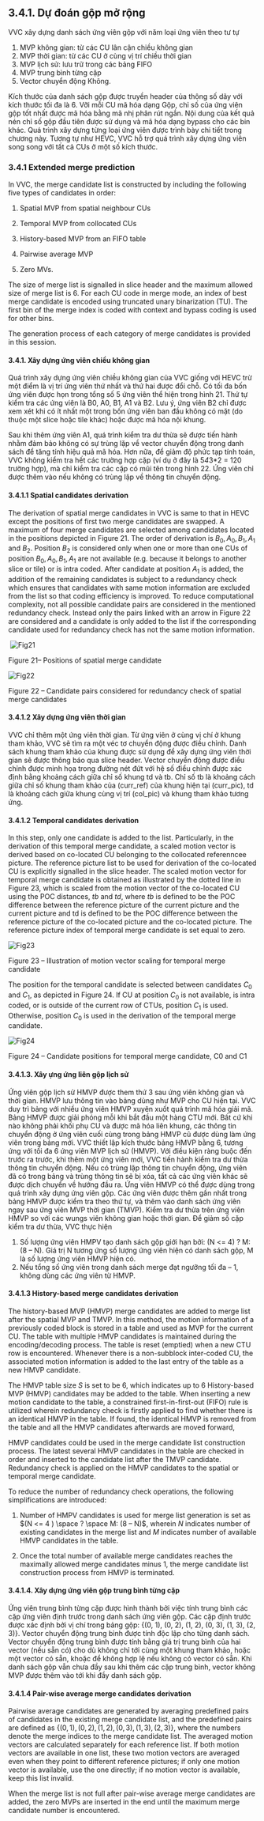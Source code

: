 ## 3.4.1. Dự đoán gộp mở rộng 
VVC xây dựng danh sách ứng viên gộp với năm loại ứng viên theo tư tự 
1)	MVP không gian: từ các CU lân cận chiều không gian 
2)	MVP thời gian: từ các CU ở cùng vị trí chiều thời gian 
3)	MVP lịch sử: lưu trữ trong các bảng FIFO 
4)	MVP trung bình từng cặp 
5)	Vector chuyển động Không. 

Kích thước của danh sách gộp được truyền header của thông số dãy với kích thước tối đa là 6. Vỡi mỗi CU mã hóa dạng Gộp, chỉ số của ứng viên gộp tốt nhất được mã hóa bằng mã nhị phân rút ngắn. Nội dung của kết quả nén chỉ số gộp đầu tiên được sử dụng và mã hóa dạng bypass cho các  bin khác. 
Quá trình xây dựng từng loại ứng viên được trình bày chi tiết trong chương này. Tương tự như HEVC, VVC hỗ trợ quá trình xây dựng ứng viên song song với tất cả CUs ở một số kích thước.

### 3.4.1    Extended merge prediction

In VVC, the merge candidate list is constructed by including the following five types of candidates in order:

1. Spatial MVP from spatial neighbour CUs

2. Temporal MVP from collocated CUs

3. History-based MVP from an FIFO table

4. Pairwise average MVP

5. Zero MVs.

The size of merge list is signalled in slice header and the maximum allowed size of merge list is 6. For each CU code in merge mode, an index of best merge candidate is encoded using truncated unary binarization (TU). The first bin of the merge index is coded with context and bypass coding is used for other bins.

The generation process of each category of merge candidates is provided in this session.

#### 3.4.1. Xây dựng ứng viên chiều không gian 
Quá trình xây dựng ứng viên chiều không gian của VVC giống với HEVC trừ một điểm là vị trí ứng viên thứ nhất và thứ hai được đổi chỗ. Có tối đa bốn ứng viên được họn trong tổng số 5 ứng viên thể hiện trong hình 21. Thứ tự kiểm tra các ứng viên là B0, A0, B1, A1 và B2. Lưu ý, ứng viên B2 chỉ được xem xét khi có ít nhất một trong bốn ứng viên ban đầu không có mặt (do thuộc một slice hoặc tile khác) hoặc được mã hóa nội khung. 

Sau khi thêm ứng viên A1, quá trình kiểm tra dư thừa sẽ được tiến hành nhằm đảm bảo không có sự trùng lặp về vector chuyển động trong danh sách để tăng tính hiệu quả mã hóa. Hơn nữa, để giảm độ phức tạp tính toán, VVC không kiểm tra hết các trường hợp cặp (ví dụ ở đây là 5*4*3*2 = 120 trường hợp), mà chỉ kiểm tra các cặp có mũi tên trong hình 22. Ứng viên chỉ được thêm vào nếu không có trùng lặp về thông tin chuyển động.  


#### 3.4.1.1   Spatial candidates derivation

The derivation of spatial merge candidates in VVC is same to that in HEVC except the positions of first two merge candidates are swapped. A maximum of four merge candidates are selected among candidates located in the positions depicted in Figure 21. The order of derivation is $B_0, A_0, B_1, A_1$ and $B_2$. Position $B_2$ is considered only when one or more than one CUs of position $B_0, A_0, B_1, A_1$ are not available (e.g. because it belongs to another slice or tile) or is intra coded. After candidate at position $A_1$ is added, the addition of the remaining candidates is subject to a redundancy check which ensures that candidates with same motion information are excluded from the list so that coding efficiency is improved. To reduce computational complexity, not all possible candidate pairs are considered in the mentioned redundancy check. Instead only the pairs linked with an arrow in Figure 22 are considered and a candidate is only added to the list if the corresponding candidate used for redundancy check has not the same motion information.

 

​                                ![Fig21](imgs\Fig21.PNG)

Figure 21– Positions of spatial merge candidate

 

 ![Fig22](\imgs\Fig22.png)

Figure 22 – Candidate pairs considered for redundancy check of spatial merge candidates

#### 3.4.1.2 Xây dựng ứng viên thời gian 
VVC chỉ thêm một ứng viên thời gian. Từ ứng viên ở cùng vị chí ở khung tham khảo, VVC sẽ tìm ra một véc tơ chuyển động được điều chỉnh.  Danh sách khung tham khảo của khung được sử dụng để xây dựng ứng viên thời gian sẽ được thông báo qua slice header. Vector chuyển động được điều chỉnh được minh họa trong đường nét đứt với hệ số điểu chỉnh được xác định bằng khoảng cách giữa chỉ số khung td và tb. Chỉ số tb là khoảng cách giữa chỉ số khung tham khảo của (curr_ref) của khung hiện tại (curr_pic), td là khoảng cách giữa khung cùng vị trí (col_pic) và khung tham khảo tương ứng. 


#### 3.4.1.2 Temporal candidates derivation

In this step, only one candidate is added to the list. Particularly, in the derivation of this temporal merge candidate, a scaled motion vector is derived based on co-located CU belonging to the collocated referenncee picture. The reference picture list to be used for derivation of the co-located CU is explicitly signalled in the slice header. The scaled motion vector for temporal merge candidate is obtained as illustrated by the dotted line in Figure 23, which is scaled from the motion vector of the co-located CU using the POC distances, $tb$ and $td$, where $tb$ is defined to be the POC difference between the reference picture of the current picture and the current picture and td is defined to be the POC difference between the reference picture of the co-located picture and the co-located picture. The reference picture index of temporal merge candidate is set equal to zero. 

![Fig23](\imgs\Fig23.PNG)

Figure 23 – Illustration of motion vector scaling for temporal merge candidate

The position for the temporal candidate is selected between candidates $C_0$ and $C_1$, as depicted in Figure 24. If CU at position $C_0$ is not available, is intra coded, or is outside of the current row of CTUs, position $C_1$ is used. Otherwise, position $C_0$ is used in the derivation of the temporal merge candidate.

  ![Fig24](imgs\Fig24.png)

Figure 24 – Candidate positions for temporal merge candidate, C0 and C1


#### 3.4.1.3. Xây ựng ứng liên gộp lịch sử
Ứng viên gộp lịch sử HMVP được them thứ 3 sau ứng viên không gian và thời gian. HMVP lưu thông tin vào bảng dùng như MVP cho CU hiện tại. VVC duy trì bảng với nhiều ứng viên HMVP xuyên xuốt quá trình mã hóa giải mã. Bảng HMVP được giải phóng mỗi khi bắt đầu một hàng CTU mới. Bất cứ khi nào không phải khối phụ CU và được mã hóa liên khung, các thông tin chuyển động ở ứng viên cuối cùng trong bảng HMVP cũ được dùng làm ứng viên trong bảng mới. 
VVC thiết lập kích thước bảng HMVP bằng 6, tương ứng với tối đa 6 ứng viên MVP lịch sử (HMVP). Với điều kiện ràng buộc đến trước ra trước, khi thêm một ứng viên mới, VVC tiến hành kiểm tra dư thừa thông tin chuyển động. Nếu có trùng lặp thông tin chuyển động, ứng viên đã có trong bảng và trùng thông tin sẽ bị xóa, tất cả các ứng viên khác sẽ được dịch chuyển về hướng đầu ra. 
Ứng viên HMVP có thể được dùng trong quá trình xây dựng ứng viên gộp. Các ứng viên được thêm gần nhất trong bảng HMVP được kiểm tra theo thứ tự, và thêm vào danh sách ứng viên ngay sau ứng viên MVP thời gian (TMVP). Kiểm tra dư thừa trên ứng viên HMVP so với các wungs viên không gian hoặc thời gian. 
Để giảm số cặp kiểm tra dư thừa, VVC thực hiện 
1.	Số lượng ứng viên HMPV tạo danh sách gộp giới hạn bởi: (N <= 4) ? M: (8 – N). Giá trị N tương ứng số lượng ứng viên hiện có danh sách gộp, M là số lượng ứng viên HMVP hiện có. 
2.	Nếu tổng số ứng viên trong danh sách merge đạt ngưỡng tối đa – 1, không dùng các ứng viên từ HMVP. 

#### 3.4.1.3 History-based merge candidates derivation 

The history-based MVP (HMVP) merge candidates are added to merge list after the spatial MVP and TMVP. In this method, the motion information of a previously coded block is stored in a table and used as MVP for the current CU. The table with multiple HMVP candidates is maintained during the encoding/decoding process. The table is reset (emptied) when a new CTU row is encountered. Whenever there is a non-subblock inter-coded CU, the associated motion information is added to the last entry of the table as a new HMVP candidate.

The HMVP table size *S* is set to be 6, which indicates up to 6 History-based MVP (HMVP) candidates may be added to the table. When inserting a new motion candidate to the table, a constrained first-in-first-out (FIFO) rule is utilized wherein redundancy check is firstly applied to find whether there is an identical HMVP in the table. If found, the identical HMVP is removed from the table and all the HMVP candidates afterwards are moved forward,

HMVP candidates could be used in the merge candidate list construction process. The latest several HMVP candidates in the table are checked in order and inserted to the candidate list after the TMVP candidate. Redundancy check is applied on the HMVP candidates to the spatial or temporal merge candidate. 

To reduce the number of redundancy check operations, the following simplifications are introduced:

1)   Number of HMPV candidates is used for merge list generation is set as $(N <= 4 ) \space ? \space M: (8 – N)$, wherein $N$ indicates number of existing candidates in the merge list and $M$ indicates number of available HMVP candidates in the table.

2)   Once the total number of available merge candidates reaches the maximally allowed merge candidates minus 1, the merge candidate list construction process from HMVP is terminated.

#### 3.4.1.4. Xây dựng ứng viên gộp trung bình từng cặp 
Ứng viên trung bình từng cặp được hình thành bởi việc tính trung bình các cặp ứng viên định trước trong danh sách ứng viên gộp. Các cặp định trước được xác định bởi vị chí trong bảng gộp: {(0, 1), (0, 2), (1, 2), (0, 3), (1, 3), (2, 3)}. Vector chuyển động trung bình được tính độc lập cho từng danh sách. Vector chuyển động trung bình được tính bằng giá trị trung bình của hai vector (nếu sẵn có) cho dù không chỉ tới cùng một khung tham khảo, hoặc một vector có sẵn, khoặc để không hợp lệ nếu không có vector có sẵn. 
Khi danh sách gộp vẫn chưa đầy sau khi thêm các cặp trung bình, vector không MVP được thêm vào tới khi đầy danh sách gộp. 

#### 3.4.1.4 Pair-wise average merge candidates derivation 

Pairwise average candidates are generated by averaging predefined pairs of candidates in the existing merge candidate list, and the predefined pairs are defined as $\{(0, 1), (0, 2), (1, 2), (0, 3), (1, 3), (2, 3)\}$, where the numbers denote the merge indices to the merge candidate list. The averaged motion vectors are calculated separately for each reference list. If both motion vectors are available in one list, these two motion vectors are averaged even when they point to different reference pictures; if only one motion vector is available, use the one directly; if no motion vector is available, keep this list invalid.

When the merge list is not full after pair-wise average merge candidates are added, the zero MVPs are inserted in the end until the maximum merge candidate number is encountered.
